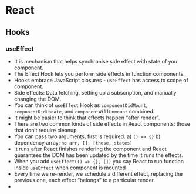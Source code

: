 # React

## Hooks
### useEffect
- It is mechanism that helps synchronise side effect with state of you component.
- The Effect Hook lets you perform side effects in function components.
- Hooks embrace JavaScript closures - `useEffect` has access to scope of component.
- Side effects: Data fetching, setting up a subscription, and manually changing the DOM.
- You can think of `useEffect` Hook as `componentDidMount`, `componentDidUpdate`, and `componentWillUnmount` combined.
- It might be easier to think that effects happen “after render”.
- There are two common kinds of side effects in React components: those that don’t require cleanup.
- You can pass two arguments, first is required.
    a) `() => {}`
    b) dependency array: `no arr, [], [these, states]`
- It runs after React finishes rendering the component and React guarantees the DOM has been updated by the time it runs the effects.
- When you add `useEffect(() => {}, [])` you say React to run function inside `useEffect` when component is mounted
- Every time we re-render, we schedule a different effect, replacing the previous one, each effect “belongs” to a particular render.
-
